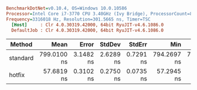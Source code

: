 ``` ini

BenchmarkDotNet=v0.10.4, OS=Windows 10.0.10586
Processor=Intel Core i7-3770 CPU 3.40GHz (Ivy Bridge), ProcessorCount=8
Frequency=3316018 Hz, Resolution=301.5665 ns, Timer=TSC
  [Host]     : Clr 4.0.30319.42000, 64bit RyuJIT-v4.6.1086.0
  DefaultJob : Clr 4.0.30319.42000, 64bit RyuJIT-v4.6.1086.0


```
 |   Method |        Mean |     Error |    StdDev |    StdErr |         Min |          Q1 |      Median |          Q3 |         Max |        Op/s | Scaled | ScaledSD |  Gen 0 | Allocated |
 |--------- |------------:|----------:|----------:|----------:|------------:|------------:|------------:|------------:|------------:|------------:|-------:|---------:|-------:|----------:|
 | standard | 799.0100 ns | 3.1482 ns | 2.6289 ns | 0.7291 ns | 794.2697 ns | 797.6974 ns | 798.9932 ns | 799.9730 ns | 805.3916 ns |  1251548.75 |   1.00 |     0.00 | 0.0035 |   0.07 kB |
 |   hotfix |  57.6819 ns | 0.3102 ns | 0.2750 ns | 0.0735 ns |  57.2945 ns |  57.4883 ns |  57.6666 ns |  57.7790 ns |  58.3383 ns | 17336456.13 |   0.07 |     0.00 |      - |      0 kB |
